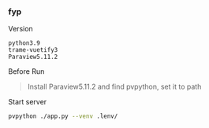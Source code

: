 ### fyp

Version

```
python3.9
trame-vuetify3
Paraview5.11.2
```

Before Run

> Install Paraview5.11.2 and find pvpython, set it to path

Start server

```bash
pvpython ./app.py --venv .lenv/
```



